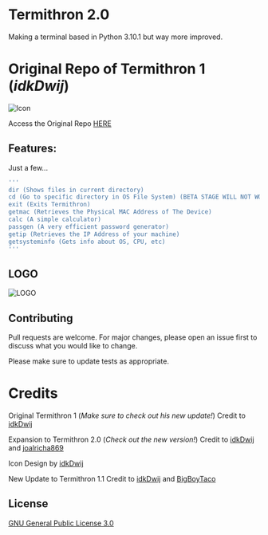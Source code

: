 # Termithron 2.0

Making a terminal based in Python 3.10.1 but way more improved.

# Original Repo of Termithron 1 (_idkDwij_)

![Icon](https://raw.githubusercontent.com/IdkDwij/Termithon/main/termithon.ico)


Access the Original Repo [HERE](https://github.com/IdkDwij/Termithon)

## Features:

Just a few...

```bash
'''
dir (Shows files in current directory)
cd (Go to specific directory in OS File System) (BETA STAGE WILL NOT WORK)
exit (Exits Termithron)
getmac (Retrieves the Physical MAC Address of The Device)
calc (A simple calculator)
passgen (A very efficient password generator)
getip (Retrieves the IP Address of your machine)
getsysteminfo (Gets info about OS, CPU, etc)
'''
```

## LOGO

![LOGO](https://user-images.githubusercontent.com/83835381/152459680-27e93f50-2e66-400f-b8f8-2b90bed492a7.gif)

## Contributing
Pull requests are welcome. For major changes, please open an issue first to discuss what you would like to change.

Please make sure to update tests as appropriate.

# Credits

Original Termithron 1 (_Make sure to check out his new update!_) Credit to [idkDwij](https://github.com/IdkDwij)

Expansion to Termithron 2.0 (_Check out the new version!_) Credit to [idkDwij](https://github.com/IdkDwij) and [joalricha869](https://github.com/joalricha869)

Icon Design by [idkDwij](https://github.com/IdkDwij)

New Update to Termithron 1.1 Credit to [idkDwij](https://github.com/IdkDwij) and [BigBoyTaco](https://github.com/BigBoyTaco/)

## License
[GNU General Public License 3.0](https://www.gnu.org/licenses/gpl-3.0.en.html)


